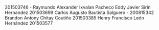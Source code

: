 201503746 - Raymundo Alexander Ixvalan Pacheco
Eddy Javier Sirin Hernandez 201503699
Carlos Augusto Bautista Salguero - 200815342
Brandon Antony Chitay Coutiño 201503385
Henry Francisco León Hernández 201503577
